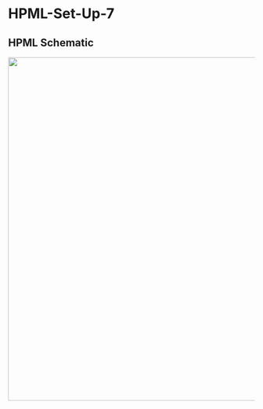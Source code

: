 # HPML-Set-Up-7


## HPML Schematic
<img src="https://github.com/cissagatto/HPML-Set-Up-7/blob/main/HPML-ALL-VERSIONS.png" width="700">
